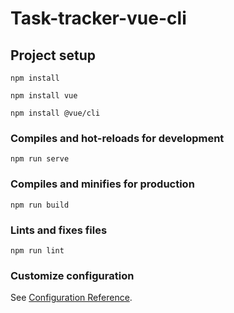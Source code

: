 # Task-tracker-vue-cli

## Project setup
```
npm install
```
```
npm install vue
```
```
npm install @vue/cli
```
### Compiles and hot-reloads for development
```
npm run serve
```

### Compiles and minifies for production
```
npm run build
```

### Lints and fixes files
```
npm run lint
```

### Customize configuration
See [Configuration Reference](https://cli.vuejs.org/config/).

